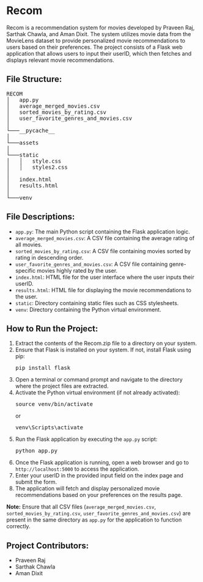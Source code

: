 <h1>Recom</h1>
<p>Recom is a recommendation system for movies developed by Praveen Raj, Sarthak Chawla, and Aman Dixit. The system utilizes movie data from the MovieLens dataset to provide personalized movie recommendations to users based on their preferences. The project consists of a Flask web application that allows users to input their userID, which then fetches and displays relevant movie recommendations.</p>
<h2>File Structure:</h2>
<pre>
RECOM
│   app.py
│   average_merged_movies.csv
│   sorted_movies_by_rating.csv
│   user_favorite_genres_and_movies.csv   
│
└───__pycache__
│
└───assets
│
└───static
│   │   style.css
│   │   styles2.css 
│
│   index.html 
│   results.html  
│
└───venv 
</pre>
<h2>File Descriptions:</h2>
<ul>
  <li><code>app.py</code>: The main Python script containing the Flask application logic.</li>
  <li><code>average_merged_movies.csv</code>: A CSV file containing the average rating of all movies.</li>
  <li><code>sorted_movies_by_rating.csv</code>: A CSV file containing movies sorted by rating in descending order.</li>
  <li><code>user_favorite_genres_and_movies.csv</code>: A CSV file containing genre-specific movies highly rated by the user.</li>
  <li><code>index.html</code>: HTML file for the user interface where the user inputs their userID.</li>
  <li><code>results.html</code>: HTML file for displaying the movie recommendations to the user.</li>
  <li><code>static</code>: Directory containing static files such as CSS stylesheets.</li>
  <li><code>venv</code>: Directory containing the Python virtual environment.</li>
</ul>
<h2>How to Run the Project:</h2>
<ol>
  <li>Extract the contents of the Recom.zip file to a directory on your system.</li>
  <li>Ensure that Flask is installed on your system. If not, install Flask using pip:
    <pre>pip install flask</pre>
  </li>
  <li>Open a terminal or command prompt and navigate to the directory where the project files are extracted.</li>
  <li>Activate the Python virtual environment (if not already activated):
    <pre>source venv/bin/activate</pre>
    or
    <pre>venv\Scripts\activate</pre>
  </li>
  <li>Run the Flask application by executing the <code>app.py</code> script:
    <pre>python app.py</pre>
  </li>
  <li>Once the Flask application is running, open a web browser and go to <code>http://localhost:5000</code> to access the application.</li>
  <li>Enter your userID in the provided input field on the index page and submit the form.</li>
  <li>The application will fetch and display personalized movie recommendations based on your preferences on the results page.</li>
</ol>
<p><strong>Note:</strong> Ensure that all CSV files (<code>average_merged_movies.csv</code>, <code>sorted_movies_by_rating.csv</code>, <code>user_favorite_genres_and_movies.csv</code>) are present in the same directory as <code>app.py</code> for the application to function correctly.</p>
<h2>Project Contributors:</h2>
<ul>
  <li>Praveen Raj</li>
  <li>Sarthak Chawla</li>
  <li>Aman Dixit</li>
</ul>
